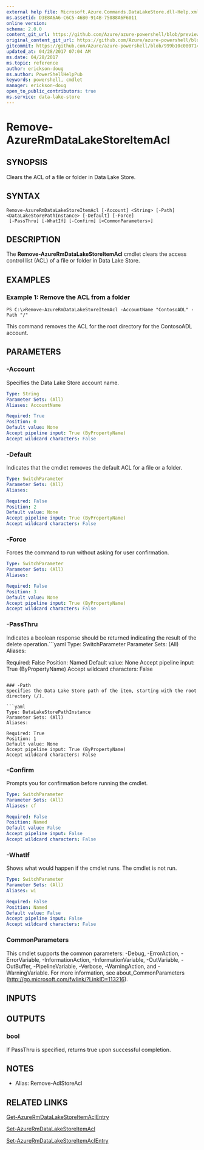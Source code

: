 ```yaml
---
external help file: Microsoft.Azure.Commands.DataLakeStore.dll-Help.xml
ms.assetid: D3E8A6A6-C6C5-46B0-914B-75088A6F6011
online version:
schema: 2.0.0
content_git_url: https://github.com/Azure/azure-powershell/blob/preview/src/ResourceManager/DataLakeStore/Commands.DataLakeStore/help/Remove-AzureRmDataLakeStoreItemAcl.md
original_content_git_url: https://github.com/Azure/azure-powershell/blob/preview/src/ResourceManager/DataLakeStore/Commands.DataLakeStore/help/Remove-AzureRmDataLakeStoreItemAcl.md
gitcommit: https://github.com/Azure/azure-powershell/blob/999b10c08071465894341393a111fbacd14d9ada
updated_at: 04/28/2017 07:04 AM
ms.date: 04/28/2017
ms.topic: reference
author: erickson-doug
ms.author: PowerShellHelpPub
keywords: powershell, cmdlet
manager: erickson-doug
open_to_public_contributors: true
ms.service: data-lake-store
---
```


# Remove-AzureRmDataLakeStoreItemAcl

## SYNOPSIS
Clears the ACL of a file or folder in Data Lake Store.

## SYNTAX

```
Remove-AzureRmDataLakeStoreItemAcl [-Account] <String> [-Path] <DataLakeStorePathInstance> [-Default] [-Force]
 [-PassThru] [-WhatIf] [-Confirm] [<CommonParameters>]
```

## DESCRIPTION
The **Remove-AzureRmDataLakeStoreItemAcl** cmdlet clears the access control list (ACL) of a file or folder in Data Lake Store.

## EXAMPLES

### Example 1: Remove the ACL from a folder
```
PS C:\>Remove-AzureRmDataLakeStoreItemAcl -AccountName "ContosoADL" -Path "/"
```

This command removes the ACL for the root directory for the ContosoADL account.

## PARAMETERS

### -Account
Specifies the Data Lake Store account name.

```yaml
Type: String
Parameter Sets: (All)
Aliases: AccountName

Required: True
Position: 0
Default value: None
Accept pipeline input: True (ByPropertyName)
Accept wildcard characters: False
```

### -Default
Indicates that the cmdlet removes the default ACL for a file or a folder.

```yaml
Type: SwitchParameter
Parameter Sets: (All)
Aliases: 

Required: False
Position: 2
Default value: None
Accept pipeline input: True (ByPropertyName)
Accept wildcard characters: False
```

### -Force
Forces the command to run without asking for user confirmation.

```yaml
Type: SwitchParameter
Parameter Sets: (All)
Aliases: 

Required: False
Position: 3
Default value: None
Accept pipeline input: True (ByPropertyName)
Accept wildcard characters: False
```

### -PassThru
Indicates a boolean response should be returned indicating the result of the delete operation.```yaml
Type: SwitchParameter
Parameter Sets: (All)
Aliases: 

Required: False
Position: Named
Default value: None
Accept pipeline input: True (ByPropertyName)
Accept wildcard characters: False
```

### -Path
Specifies the Data Lake Store path of the item, starting with the root directory (/).

```yaml
Type: DataLakeStorePathInstance
Parameter Sets: (All)
Aliases: 

Required: True
Position: 1
Default value: None
Accept pipeline input: True (ByPropertyName)
Accept wildcard characters: False
```

### -Confirm
Prompts you for confirmation before running the cmdlet.

```yaml
Type: SwitchParameter
Parameter Sets: (All)
Aliases: cf

Required: False
Position: Named
Default value: False
Accept pipeline input: False
Accept wildcard characters: False
```

### -WhatIf
Shows what would happen if the cmdlet runs.
The cmdlet is not run.

```yaml
Type: SwitchParameter
Parameter Sets: (All)
Aliases: wi

Required: False
Position: Named
Default value: False
Accept pipeline input: False
Accept wildcard characters: False
```

### CommonParameters
This cmdlet supports the common parameters: -Debug, -ErrorAction, -ErrorVariable, -InformationAction, -InformationVariable, -OutVariable, -OutBuffer, -PipelineVariable, -Verbose, -WarningAction, and -WarningVariable. For more information, see about_CommonParameters (http://go.microsoft.com/fwlink/?LinkID=113216).

## INPUTS

## OUTPUTS

### bool
If PassThru is specified, returns true upon successful completion.

## NOTES
* Alias: Remove-AdlStoreAcl

## RELATED LINKS

[Get-AzureRmDataLakeStoreItemAclEntry](./Get-AzureRmDataLakeStoreItemAclEntry.md)

[Set-AzureRmDataLakeStoreItemAcl](./Set-AzureRmDataLakeStoreItemAcl.md)

[Set-AzureRmDataLakeStoreItemAclEntry](./Set-AzureRmDataLakeStoreItemAclEntry.md)


